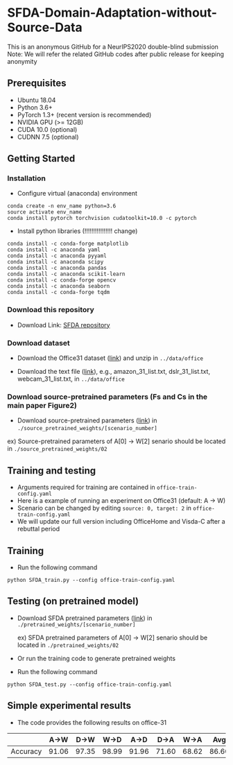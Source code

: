 # SFDA-Domain-Adaptation-without-Source-Data
This is an anonymous GitHub for a NeurIPS2020 double-blind submission     
Note: We will refer the related GitHub codes after public release for keeping anonymity

## Prerequisites
* Ubuntu 18.04    
* Python 3.6+    
* PyTorch 1.3+ (recent version is recommended)     
* NVIDIA GPU (>= 12GB)      
* CUDA 10.0 (optional)         
* CUDNN 7.5 (optional)         

## Getting Started

### Installation
* Configure virtual (anaconda) environment
```
conda create -n env_name python=3.6
source activate env_name
conda install pytorch torchvision cudatoolkit=10.0 -c pytorch
```
* Install python libraries (!!!!!!!!!!!!!!!! change)
```
conda install -c conda-forge matplotlib
conda install -c anaconda yaml
conda install -c anaconda pyyaml 
conda install -c anaconda scipy
conda install -c anaconda pandas 
conda install -c anaconda scikit-learn 
conda install -c conda-forge opencv
conda install -c anaconda seaborn
conda install -c conda-forge tqdm
```

### Download this repository
* Download 
Link: [SFDA repository][a]

[a]: https://drive.google.com/drive/folders/1b1m5hAcutp9apxfQBw4xo9XcGe13XN6b?usp=sharing


### Download dataset
* Download the Office31 dataset ([link][b]) and unzip in ```../data/office```     

[b]: https://drive.google.com/file/d/0B4IapRTv9pJ1WGZVd1VDMmhwdlE/view

* Download the text file ([link][c]), e.g., amazon_31_list.txt, dslr_31_list.txt, webcam_31_list.txt, in ```../data/office```  

[c]: https://drive.google.com/drive/folders/11wFsBoG--cm7uD0L-7L5X5hprWDCMBpH?usp=sharing


### Download source-pretrained parameters (Fs and Cs in the main paper Figure2)
* Download source-pretrained parameters ([link][d]) in ```./source_pretrained_weights/[scenario_number]```       

[d]: https://drive.google.com/drive/folders/1mkzEl8SHQ0mVFnYV0CvZIdeLstCm2shy?usp=sharing       

  ex) Source-pretrained parameters of A[0] -> W[2] senario should be located in ```./source_pretrained_weights/02```    


## Training and testing

* Arguments required for training are contained in ```office-train-config.yaml  ``` 
* Here is a example of running an experiment on Office31 (default: A -> W)
* Scenario can be changed by editing ```source: 0, target: 2```  in ```office-train-config.yaml```
* We will update our full version including OfficeHome and Visda-C after a rebuttal period    

## Training

*  Run the following command

```
python SFDA_train.py --config office-train-config.yaml
```

## Testing (on pretrained model)

* Download SFDA pretrained parameters ([link][e]) in ```./pretrained_weights/[scenario_number]```   

   ex) SFDA pretrained parameters of A[0] -> W[2] senario should be located in ```./pretrained_weights/02```    

[e]: https://drive.google.com/drive/folders/1XiWZXsES_oEAI2WMdOBxqjKieA7zOOwZ?usp=sharing

*  Or run the training code to generate pretrained weights

*  Run the following command

```
python SFDA_test.py --config office-train-config.yaml
```



## Simple experimental results

* The code provides the following results on office-31

|  <center> </center> |  <center>A→W</center> |  <center>D→W</center> |  <center>W→D</center> |  <center>A→D</center> |  <center>D→A</center> |  <center>W→A</center> |  <center>Avg</center> |
|:--------|:--------:|:--------:|:--------:|:--------:|:--------:|:--------:|:--------:|
|Accuracy </center>| <center>91.06 | <center>97.35 | <center>98.99 | <center>91.96 | <center>71.60 | <center>68.62 | <center>86.60 | 

